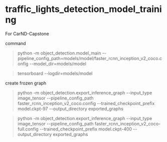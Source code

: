 # traffic_lights_detection_model_training
For CarND-Capstone

command
>python -m object_detection.model_main  --pipeline_config_path=models/model/faster_rcnn_inception_v2_coco.config  --model_dir=models/model

>tensorboard --logdir=models/model

create frozen graph
>python -m object_detection.export_inference_graph --input_type image_tensor --pipeline_config_path faster_rcnn_inception_v2_coco.config --trained_checkpoint_prefix model.ckpt-97 --output_directory exported_graphs

>python -m object_detection.export_inference_graph --input_type image_tensor --pipeline_config_path faster_rcnn_inception_v2_coco-full.config --trained_checkpoint_prefix model.ckpt-400 --output_directory exported_graphs